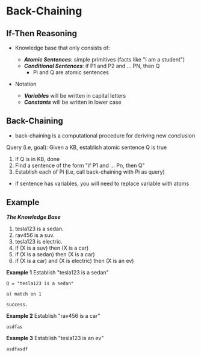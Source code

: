 # Back-Chaining

## If-Then Reasoning
- Knowledge base that only consists of:
  - ***Atomic Sentences***: simple primitives (facts like "I am a student")
  - ***Conditional Sentences***: if P1 and P2 and ... PN, then Q
    - Pi and Q are atomic sentences

- Notation
  - ***Variables*** will be written in capital letters
  - ***Constants*** will be written in lower case

## Back-Chaining
- back-chaining is a computational procedure for deriving new conclusion

Query (i.e, goal): Given a KB, establish atomic sentence Q is true
1. If Q is in KB, done
2. Find a sentence of the form "if P1 and ... Pn, then Q"
3. Establish each of Pi (i.e, call back-chaining with Pi as query)

- if sentence has variables, you will need to replace variable with atoms

## Example
***The Knowledge Base***
1. tesla123 is a sedan.
2. rav456 is a suv.
3. tesla123 is electric.
4. if (X is a suv) then (X is a car)
5. if (X is a sedan) then (X is a car)
6. if (X is a car) and (X is electric) then (X is an ev)

**Example 1**
Establish "tesla123 is a sedan"

```
Q = "tesla123 is a sedan"

a) match on 1

success.
```

**Example 2**
Establish "rav456 is a car"
```
asdfas
```

**Example 3**
Establish "tesla123 is an ev"
```
asdfasdf
```

